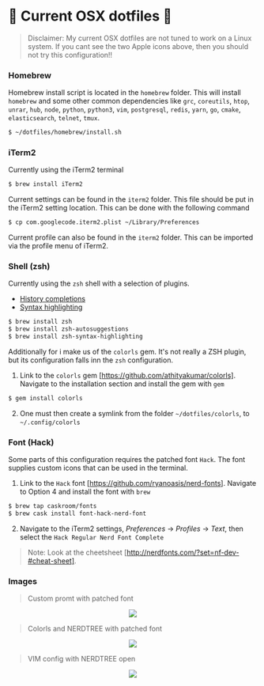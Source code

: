 #  Current OSX dotfiles 

> Disclaimer: My current OSX dotfiles are not tuned to work on a Linux system. If you cant see the two Apple icons above, then you should not try this configuration!!

### Homebrew

Homebrew install script is located in the `homebrew` folder.
This will install `homebrew` and some other common dependencies
like `grc`, `coreutils`, `htop`, `unrar`, `hub`, `node`, `python`, `python3`, `vim`,
`postgresql`, `redis`, `yarn`, `go`, `cmake`, `elasticsearch`, `telnet`, `tmux`.

```sh
$ ~/dotfiles/homebrew/install.sh
```

### iTerm2

Currently using the iTerm2 terminal

```sh
$ brew install iTerm2
```

Current settings can be found in the `iterm2` folder. This file should be put in the
iTerm2 setting location. This can be done with the following command

```sh
$ cp com.googlecode.iterm2.plist ~/Library/Preferences
```

Current profile can also be found in the `iterm2` folder. This can be imported via the
profile menu of iTerm2.

### Shell (zsh)

Currently using the `zsh` shell with a selection of plugins.

- [History completions](https://github.com/zsh-users/zsh-autosuggestions)
- [Syntax highlighting](https://github.com/zsh-users/zsh-syntax-highlighting)

```zsh
$ brew install zsh
$ brew install zsh-autosuggestions
$ brew install zsh-syntax-highlighting
```

Additionally for i make us of the `colorls` gem. It's not really a ZSH plugin, but its configuration
falls inn the `zsh` configuration.

1. Link to the `colorls` gem [https://github.com/athityakumar/colorls]. Navigate to the installation
   section and install the gem with `gem`

```zsh
$ gem install colorls
```

2. One must then create a symlink from the folder `~/dotfiles/colorls`, to `~/.config/colorls`

### Font (Hack)

Some parts of this configuration requires the patched font `Hack`.
The font supplies custom icons that can be used in the terminal.

1. Link to the `Hack` font [https://github.com/ryanoasis/nerd-fonts]. Navigate to Option 4
   and install the font with `brew`

```zsh
$ brew tap caskroom/fonts
$ brew cask install font-hack-nerd-font
```

2. Navigate to the iTerm2 settings, _Preferences_ -> _Profiles_ -> _Text_, then select
   the `Hack Regular Nerd Font Complete`

> Note: Look at the cheetsheet [http://nerdfonts.com/?set=nf-dev-#cheat-sheet].

### Images

> Custom promt with patched font

<p align="center"> 
<img src="https://i.imgur.com/0RlJygX.png">
</p>

> Colorls and NERDTREE with patched font

<p align="center"> 
<img src="https://i.imgur.com/OjHlPlF.png">
</p>

> VIM config with NERDTREE open

<p align="center"> 
<img src="https://i.imgur.com/vhtlTno.jpg">
</p>
